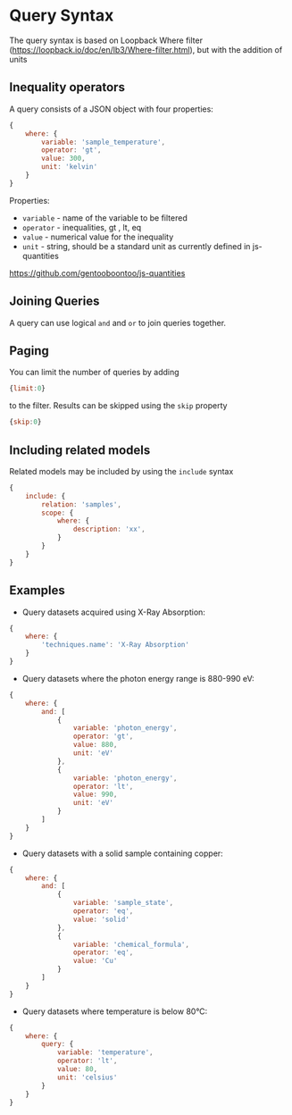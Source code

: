 # Query Syntax

The query syntax is based on Loopback Where filter (https://loopback.io/doc/en/lb3/Where-filter.html), but with the addition of units

## Inequality operators

A query consists of a JSON object with four properties:

```js
{
    where: {
        variable: 'sample_temperature',
        operator: 'gt',
        value: 300,
        unit: 'kelvin'
    }
}
```

Properties:

- `variable` - name of the variable to be filtered
- `operator` - inequalities, gt , lt, eq
- `value` - numerical value for the inequality
- `unit` - string, should be a standard unit as currently defined in js-quantities

https://github.com/gentooboontoo/js-quantities

## Joining Queries

A query can use logical `and` and `or` to join queries together.

## Paging

You can limit the number of queries by adding

```js
{limit:0}
```

to the filter.
Results can be skipped using the `skip` property

```js
{skip:0}
```

## Including related models

Related models may be included by using the ```include``` syntax

```js
{
    include: {
        relation: 'samples',
        scope: {
            where: {
                description: 'xx',
            }
        }
    }
}
```

## Examples

* Query datasets acquired using X-Ray Absorption:

```js
{
    where: {
        'techniques.name': 'X-Ray Absorption'
    }
}
```

* Query datasets where the photon energy range is 880-990 eV:

```js
{
    where: {
        and: [
            {
                variable: 'photon_energy',
                operator: 'gt',
                value: 880,
                unit: 'eV'
            },
            {
                variable: 'photon_energy',
                operator: 'lt',
                value: 990,
                unit: 'eV'
            }
        ]
    }
}
```

* Query datasets with a solid sample containing copper:

```js
{
    where: {
        and: [
            {
                variable: 'sample_state',
                operator: 'eq',
                value: 'solid'
            },
            {
                variable: 'chemical_formula',
                operator: 'eq',
                value: 'Cu'
            }
        ]
    }
}
```

* Query datasets where temperature is below 80°C:

```js
{
    where: {
        query: {
            variable: 'temperature',
            operator: 'lt',
            value: 80,
            unit: 'celsius'
        }
    }
}
```
